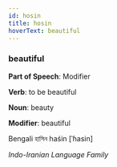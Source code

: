 ```yaml
---
id: hosin
title: hosin
hoverText: beautiful
---
```


### beautiful

**Part of Speech**: Modifier

**Verb**: to be beautiful

**Noun**: beauty

**Modifier**: beautiful

Bengali হাসিন haśin [ˈɦasin]

*Indo-Iranian Language Family*